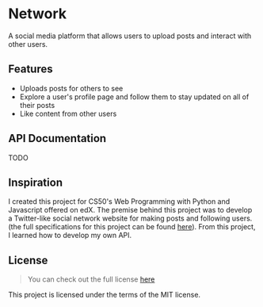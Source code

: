 # Network
A social media platform that allows users to upload posts and interact with other users.

## Features
- Uploads posts for others to see
- Explore a user's profile page and follow them to stay updated on all of their posts
- Like content from other users

## API Documentation
TODO

## Inspiration
I created this project for CS50's Web Programming with Python and Javascript offered on edX. The premise behind this project was to develop a Twitter-like social network website for making posts and following users. (the full specifications for this project can be found [here](https://cs50.harvard.edu/web/2020/projects/4/network/)). From this project, I learned how to develop my own API.

## License
> You can check out the full license [here](https://github.com/TylerWon/network/blob/master/LICENSE)

This project is licensed under the terms of the MIT license. 
